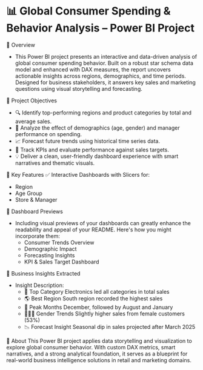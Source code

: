 # 📊 Global Consumer Spending & Behavior Analysis – Power BI Project

🚀 Overview
- This Power BI project presents an interactive and data-driven analysis of global consumer spending behavior. Built on a robust star schema data model and enhanced with DAX measures, the report uncovers actionable insights across regions, demographics, and time periods. Designed for business stakeholders, it answers key sales and marketing questions using visual storytelling and forecasting.

🎯 Project Objectives
- 🔍 Identify top-performing regions and product categories by total and average sales.
- 👥 Analyze the effect of demographics (age, gender) and manager performance on spending.
- 📈 Forecast future trends using historical time series data.
- 🎯 Track KPIs and evaluate performance against sales targets.
- 💡 Deliver a clean, user-friendly dashboard experience with smart narratives and thematic visuals.

📌 Key Features
✅ Interactive Dashboards with Slicers for:
- Region
- Age Group
- Store & Manager

📸 Dashboard Previews
- Including visual previews of your dashboards can greatly enhance the readability and appeal of your README. Here's how you might incorporate them:
   - Consumer Trends Overview
   - Demographic Impact
   - Forecasting Insights
   - KPI & Sales Target Dashboard

🧠 Business Insights Extracted
- Insight	Description:
  - 📍 Top Category	Electronics led all categories in total sales
  - 🌎 Best Region	South region recorded the highest sales
  - 📅 Peak Months	December, followed by August and January
  - 🧑‍🤝‍🧑 Gender Trends	Slightly higher sales from female customers (53%)
  - 📉 Forecast Insight	Seasonal dip in sales projected after March 2025

📘 About
This Power BI project applies data storytelling and visualization to explore global consumer behavior. With custom DAX metrics, smart narratives, and a strong analytical foundation, it serves as a blueprint for real-world business intelligence solutions in retail and marketing domains.
